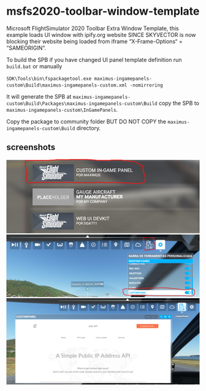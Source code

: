 # msfs2020-toolbar-window-template
Microsoft FlightSimulator 2020 Toolbar Extra Window Template, this example loads UI window with ipify.org website SINCE SKYVECTOR is now blocking their website being loaded from iframe “X-Frame-Options“ = “SAMEORIGIN“.


To build the SPB if you have changed UI panel template definition run `build.bat` or manually

`SDK\Tools\bin\fspackagetool.exe maximus-ingamepanels-custom\Build\maximus-ingamepanels-custom.xml -nomirroring`

It will generate the SPB at `maximus-ingamepanels-custom\Build\Packages\maximus-ingamepanels-custom\Build` copy the SPB to `maximus-ingamepanels-custom\InGamePanels`.

Copy the package to community folder BUT DO NOT COPY the `maximus-ingamepanels-custom\Build` directory.

## screenshots

![example](example.png)
![example2](example2.png)
![example3](example3.png)
